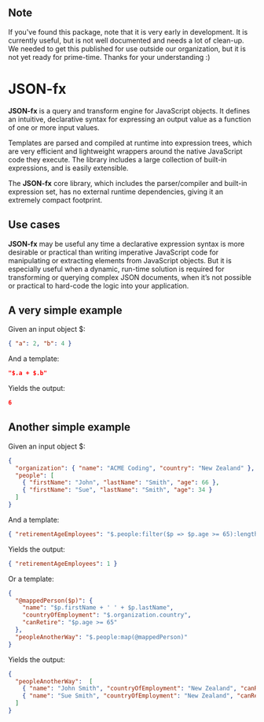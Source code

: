 ## Note
If you've found this package, note that it is very early in development.
It is currently useful, but is not well documented and needs a lot of clean-up.
We needed to get this published for use outside our organization, but it is not yet ready for prime-time.
Thanks for your understanding :)

# JSON-fx
**JSON-fx** is a query and transform engine for JavaScript objects.
It defines an intuitive, declarative syntax for expressing an output value as a function of one or more input values.

Templates are parsed and compiled at runtime into expression trees, which are very efficient and lightweight wrappers
around the native JavaScript code they execute. The library includes a large collection of built-in expressions,
and is easily extensible.

The **JSON-fx** core library, which includes the parser/compiler and built-in expression set, has no external
runtime dependencies, giving it an extremely compact footprint.

## Use cases

**JSON-fx** may be useful any time a declarative expression syntax is more desirable or practical than
writing imperative JavaScript code for manipulating or extracting elements from JavaScript objects. But it is especially useful
when a dynamic, run-time solution is required for transforming or querying complex JSON documents,
when it’s not possible or practical to hard-code the logic into your application.

## A very simple example

Given an input object $:
```json
{ "a": 2, "b": 4 }
```
And a template:
```json
"$.a + $.b"
```
Yields the output:
```json
6
```

## Another simple example

Given an input object $:
```json
{
  "organization": { "name": "ACME Coding", "country": "New Zealand" },
  "people": [
    { "firstName": "John", "lastName": "Smith", "age": 66 },
    { "firstName": "Sue", "lastName": "Smith", "age": 34 }
  ]
}
```
And a template:
```json
{ "retirementAgeEmployees": "$.people:filter($p => $p.age >= 65):length()" }
```
Yields the output:
```json
{ "retirementAgeEmployees": 1 }
```
Or a template:
```json
{
  "@mappedPerson($p)": {
    "name": "$p.firstName + ' ' + $p.lastName",
    "countryOfEmployment": "$.organization.country",
    "canRetire": "$p.age >= 65"
  },
  "peopleAnotherWay": "$.people:map(@mappedPerson)"
}
```
Yields the output:
```json
{
  "peopleAnotherWay":  [
    { "name": "John Smith", "countryOfEmployment": "New Zealand", "canRetire": true },
    { "name": "Sue Smith", "countryOfEmployment": "New Zealand", "canRetire": false }
  ]
}
```
